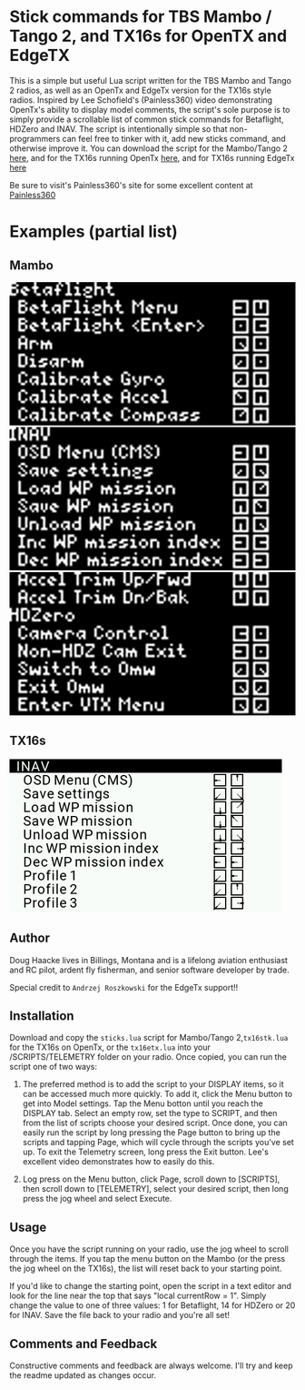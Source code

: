 # Stick commands for TBS Mambo / Tango 2, and TX16s for OpenTX and EdgeTX
This is a simple but useful Lua script written for the TBS Mambo and Tango 2 radios, as well as an OpenTx and EdgeTx version for the TX16s style radios. Inspired by Lee Schofield's (Painless360) video demonstrating OpenTx's ability to display model comments, the script's sole purpose is to simply provide a scrollable list of common stick commands for Betaflight, HDZero and INAV.  The script is intentionally simple so that non-programmers can feel free to tinker with it, add new sticks command, and otherwise improve it. You can download the script for the Mambo/Tango 2 [here](https://github.com/DHaacke/Mambo-Tango/edit/master/sticks.lua), and for the TX16s running OpenTx [here](https://github.com/DHaacke/Mambo-Tango/edit/master/tx16stk.lua), and for TX16s running EdgeTx [here](https://github.com/DHaacke/Mambo-Tango/edit/master/tx16stk.lua)

 Be sure to visit's Painless360's site for some excellent content at [Painless360](https://www.youtube.com/channel/UCp1vASX-fg959vRc1xowqpw)

 # Examples (partial list)
 
 ## Mambo
 ![Betaflight](betaflight.bmp)
 ![INAV](inav1.bmp)
 ![HDZero](hdzero.bmp)

 ## TX16s
 ![Betaflight](TX16S-sticks.bmp)

## Author
Doug Haacke lives in Billings, Montana and is a lifelong aviation enthusiast and RC pilot, ardent fly fisherman, and senior software developer by trade.

Special credit to `Andrzej Roszkowski` for the EdgeTx support!!

## Installation

Download and copy the `sticks.lua` script for Mambo/Tango 2,`tx16stk.lua` for the TX16s on OpenTx, or the `tx16etx.lua` into your /SCRIPTS/TELEMETRY folder on your radio.  Once copied, you can run the script one of two ways:

1. The preferred method is to add the script to your DISPLAY items, so it can be accessed much more quickly. To add it, click the Menu button to get into Model settings. Tap the Menu botton until you reach the DISPLAY tab. Select an empty row, set the type to SCRIPT, and then from the list of scripts choose your desired script.  Once done, you can easily run the script by long pressing the Page button to bring up the scripts and tapping Page, which will cycle through the scripts you've set up. To exit the Telemetry screen, long press the Exit button.  Lee's excellent video demonstrates how to easily do this.

2. Log press on the Menu button, click Page, scroll down to [SCRIPTS], then scroll down to [TELEMETRY], select your desired script, then long press the jog wheel and select Execute.


## Usage

Once you have the script running on your radio, use the jog wheel to scroll through the items. If you tap the menu button on the Mambo (or the press the jog wheel on the TX16s), the list will reset back to your starting point.

If you'd like to change the starting point, open the script in a text editor and look for the line near the top that says "local currentRow = 1". Simply change the value to one of three values:  1 for Betaflight, 14 for HDZero or 20 for INAV.  Save the file back to your radio and you're all set!

## Comments and Feedback

Constructive comments and feedback are always welcome. I'll try and keep the readme updated as changes occur.
